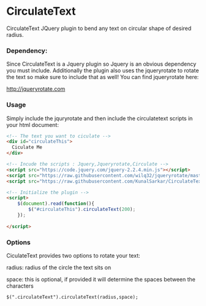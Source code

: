 # CirculateText
CirculateText JQuery plugin to bend any text on circular shape of desired radius.

### Dependency:
Since CirculateText is a Jquery plugin so Jquery is an obvious dependency you must include. Additionally the plugin also uses the jqueryrotate to rotate the text so make sure to include that as well! You can find jqueryrotate here:

http://jqueryrotate.com

### Usage
Simply include the jquryrotate and then include the circulatetext scripts in your html document:

```html
<!-- The text you want to ciculate -->
<div id="circulateThis">
  Ciculate Me
</div>

<!-- Incude the scripts : Jquery,Jqueryrotate,Circulate -->
<script src="https://code.jquery.com/jquery-2.2.4.min.js"></script>
<script src="https://raw.githubusercontent.com/wilq32/jqueryrotate/master/jQueryRotate.js"></script>
<script src="https://raw.githubusercontent.com/KunalSarkar/CirculateText/master/circulatetext.js"></script>

<!-- Initialize the plugin -->
<script>
	$(document).read(function(){
		$("#circulateThis").circulateText(200);
	});
	
</script>
```

### Options
CiculateText provides two options to rotate your text:

radius: radius of the circle the text sits on

space: this is optional, if provided it will determine the spaces between the characters

```html
$(".circulateText").circulateText(radius,space);
```
